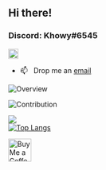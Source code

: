 ## Hi there!
### Discord: Khowy#6545

<p align="left"> <img src="https://komarev.com/ghpvc/?username=khosraw&label=Profile%20views&color=0e75b6&style=flat" alt="khosraw" style="height: 20px; width: auto;"/> </p>

- 📫 &nbsp; Drop me an [email](mailto:khosraw.azizi@gmail.com)

![Overview](https://github-readme-stats.vercel.app/api?username=Khosraw&count_private=true&theme=github_dark&hide_border=true)

![Contribution](https://activity-graph.herokuapp.com/graph?username=ericspring08&theme=react-dark&hide_border=true&area=true)

![](https://github-readme-streak-stats.herokuapp.com/?user=Khosraw&theme=highcontrast&hide_border=true)<br/>
[![Top Langs](https://github-readme-stats.vercel.app/api/top-langs/?username=Khosraw&langs_count=8&theme=github_dark&hide_border=true)](https://github.com/anuraghazra/github-readme-stats)


<a href='https://ko-fi.com/khosraw' target='_blank'><img height='35' style='border:0px;height:46px;' src='https://az743702.vo.msecnd.net/cdn/kofi3.png?v=0' border='0' alt='Buy Me a Coffee at ko-fi.com/khosraw' />
